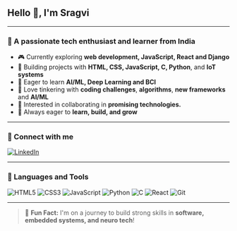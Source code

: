 ## Hello 👋, I'm Sragvi

---

### 🌟 A passionate tech enthusiast and learner from India

* 🎮 Currently exploring **web development, JavaScript, React and Django**
* 🔧 Building projects with **HTML, CSS, JavaScript, C, Python**, and **IoT systems**
* 🤖 Eager to learn **AI/ML, Deep Learning and BCI**
* 🔬 Love tinkering with **coding challenges**, **algorithms**, **new frameworks** and **AI/ML**
* 🤖 Interested in collaborating in **promising technologies.**
* 🚀 Always eager to **learn, build, and grow**

---

### 👥 Connect with me

[![LinkedIn](https://img.shields.io/badge/-LinkedIn-blue?style=flat\&logo=linkedin)](www.linkedin.com/in/sragvi-chavan)


---

### 🔧 Languages and Tools

![HTML5](https://img.shields.io/badge/-HTML5-E34F26?style=flat\&logo=html5\&logoColor=white)
![CSS3](https://img.shields.io/badge/-CSS3-1572B6?style=flat\&logo=css3)
![JavaScript](https://img.shields.io/badge/-JavaScript-F7DF1E?style=flat\&logo=javascript\&logoColor=black)
![Python](https://img.shields.io/badge/-Python-3776AB?style=flat\&logo=python\&logoColor=white)
![C](https://img.shields.io/badge/-C-00599C?style=flat\&logo=c)
![React](https://img.shields.io/badge/-React-61DAFB?style=flat\&logo=react)
![Git](https://img.shields.io/badge/-Git-F05032?style=flat\&logo=git\&logoColor=white)

---

> 🎉 **Fun Fact:** I'm on a journey to build strong skills in **software, embedded systems, and neuro tech**!


<!--
**sragssmonkey/sragssmonkey** is a ✨ _special_ ✨ repository because its `README.md` (this file) appears on your GitHub profile.

Here are some ideas to get you started:

- 🔭 I’m currently working on ...
- 🌱 I’m currently learning ...
- 👯 I’m looking to collaborate on ...
- 🤔 I’m looking for help with ...
- 💬 Ask me about ...
- 📫 How to reach me: ...
- 😄 Pronouns: ...
- ⚡ Fun fact: ...
-->
